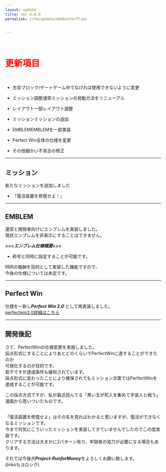```yaml
---
layout: update
title: ver 4.8.9
permalink: /rfm/update/489butterflies 


---
```

<br>
<h1 id="1"><font color="red">更新項目</font></h1><br>

+ <span class="red-badge">生存ブロック/ゲート</span>ゲーム中でなければ使用できないように変更 

+ <span class="blue-badge">ミッション調整</span>通常ミッションの発動方法をリニューアル 

+ <span class="green-badge">レイアウト</span>一部レイアウト調整    

+ <span class="red-badge">ミッション</span>ミッションの追加  

+ <span class="green-badge">EMBLEM</span>EMBLEMを一部実装  

+ <span class="yellow-badge">Perfect Win</span>全体の仕様を変更  

+ <span class="green-badge">その他</span>細かい不具合の修正 

----------------------------------------------------
## ミッション  

新たなミッションを追加しました  

+ 「復活装置を修復せよ！」

----------------------------------------------------
## EMBLEM  

運営と開発者向けにエンブレムを実装しました。<br>
現状エンブレムを非表示にすることはできません。<br>

***===エンブレム仕様概要===***<br>
+ 称号と同時に設定することが可能です。<br>


RBRの報酬を目的として実装した機能ですので、<br>
今後の仕様については未定です。<br>


----------------------------------------------------
## Perfect Win  

仕様を一新し***Perfect Win 2.0*** として再実装しました。  
[perfectwin2.0詳細はこちら](http://web.njj12.net/rfm/perfectwin2)

----------------------------------------------------
## 開発後記  

さて、PerfectWinの仕様変更を実施しました。<br>
採点形式にすることによりあとどのくらいでPerfectWinに達することができたのか<br>
可視化するのが目的です。<br>
若干ですが達成条件も緩和されています。<br>
採点形式に変わったことにより確保されてもミッション次第ではPerfectWinを達成することが可能です。<br>

この採点方式ですが、私が最近読んでる「黒い玉が死人を集めて宇宙人と戦う」漫画から思いついたものです。<br><br>


「復活装置を修復せよ」はその名を見ればわかると思いますが、復活ができなくなるミッションです。<br>
今まで何気にこういったミッションを実装してきていませんでしたのでこの度実装です。<br>
クリアする方法は大まかに2パターン有り、牢獄者の協力が必要になる場合もあります。<br>




それでは今後共***Project-RunforMoney***をよろしくお願い致します。<br>
(linksもヨロシク)
